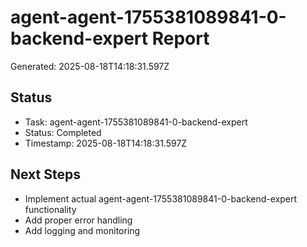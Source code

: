 # agent-agent-1755381089841-0-backend-expert Report

Generated: 2025-08-18T14:18:31.597Z

## Status
- Task: agent-agent-1755381089841-0-backend-expert
- Status: Completed
- Timestamp: 2025-08-18T14:18:31.597Z

## Next Steps
- Implement actual agent-agent-1755381089841-0-backend-expert functionality
- Add proper error handling
- Add logging and monitoring
